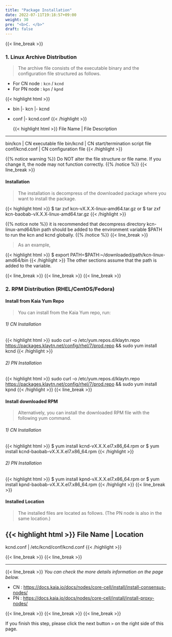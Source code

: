 ```yaml
---
title: "Package Installation"
date: 2022-07-11T19:18:57+09:00
weight: 30
pre: "<b>C. </b>"
draft: false
---
```

{{< line_break >}}
### 1. Linux Archive Distribution
>The archive file consists of the executable binary and the configuration file structured as follows.

* For CN node : ```kcn``` / ```kcnd```
* For PN node : ```kpn``` / ```kpnd```


{{< highlight html >}}
- bin
  |- kcn
  |- kcnd

- conf
  |- kcnd.conf
  {{< /highlight >}}

  {{< highlight html >}}
  File Name       |     File Description
--------------------------------------------------------
bin/kcn         |     CN executable file
bin/kcnd        |     CN start/termination script file
conf/kcnd.conf  |     CN configuration file
{{< /highlight >}}

{{% notice warning %}}
Do NOT alter the file structure or file name. If you change it, the node may not function correctly.
{{% /notice %}}
{{< line_break >}}

#### Installation
>The installation is decompress of the downloaded package where you want to install the package.

{{< highlight html >}}
$ tar zxf kcn-vX.X.X-linux-amd64.tar.gz
or
$ tar zxf kcn-baobab-vX.X.X-linux-amd64.tar.gz
{{< /highlight >}}

{{% notice note %}}
it is recommended that decompress directory kcn-linux-amd64/bin path should be added to the environment variable $PATH to run the kcn and kcnd globally.
{{% /notice %}}
{{< line_break >}}
>As an example,

{{< highlight html >}}
$ export PATH=$PATH:~/downloaded/path/kcn-linux-amd64/bin
{{< /highlight >}}
The other sections assume that the path is added to the variable.

{{< line_break >}}
{{< line_break >}}
{{< line_break >}}


### 2. RPM Distribution (RHEL/CentOS/Fedora)

#### Install from Kaia Yum Repo
>You can install from the Kaia Yum repo, run:

###### 1) CN Installation
{{< highlight html >}}
sudo curl -o /etc/yum.repos.d/klaytn.repo https://packages.klaytn.net/config/rhel/7/prod.repo && sudo yum install kcnd
{{< /highlight >}}
###### 2) PN Installation
{{< highlight html >}}
sudo curl -o /etc/yum.repos.d/klaytn.repo https://packages.klaytn.net/config/rhel/7/prod.repo && sudo yum install kpnd
{{< /highlight >}}
{{< line_break >}}

#### Install downloaded RPM
>Alternatively, you can install the downloaded RPM file with the following yum command.

###### 1) CN Installation
{{< highlight html >}}
$ yum install kcnd-vX.X.X.el7.x86_64.rpm
or
$ yum install kcnd-baobab-vX.X.X.el7.x86_64.rpm
{{< /highlight >}}
###### 2) PN Installation
{{< highlight html >}}
$ yum install kpnd-vX.X.X.el7.x86_64.rpm
or
$ yum install kpnd-baobab-vX.X.X.el7.x86_64.rpm
{{< /highlight >}}
{{< line_break >}}

#### Installed Location
>The installed files are located as follows. (The PN node is also in the same location.)

{{< highlight html >}}
File Name    |    Location
-------------------------------------------
kcnd.conf    |    /etc/kcnd/conf/kcnd.conf
{{< /highlight >}}

{{< line_break >}}
{{< line_break >}}

---
{{< line_break >}}
*You can check the more details information on the page below.*
* CN : <https://docs.kaia.io/docs/nodes/core-cell/install/install-consensus-nodes/>
* PN : <https://docs.kaia.io/docs/nodes/core-cell/install/install-proxy-nodes/>

{{< line_break >}}
{{< line_break >}}
{{< line_break >}}

If you finish this step, please click the next button ```>``` on the right side of this page.